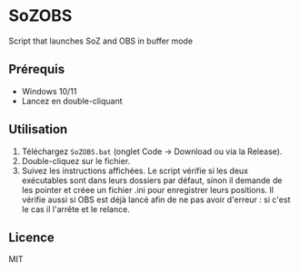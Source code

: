 # SoZOBS
Script that launches SoZ and OBS in buffer mode

## Prérequis
- Windows 10/11
- Lancez en double-cliquant

## Utilisation
1. Téléchargez `SoZOBS.bat` (onglet Code → Download ou via la Release).
2. Double-cliquez sur le fichier.
3. Suivez les instructions affichées.
Le script vérifie si les deux exécutables sont dans leurs dossiers par défaut, sinon il demande de les pointer et créee un fichier .ini pour enregistrer leurs positions.
Il vérifie aussi si OBS est déjà lancé afin de ne pas avoir d'erreur : si c'est le cas il l'arrête et le relance.

## Licence
MIT
